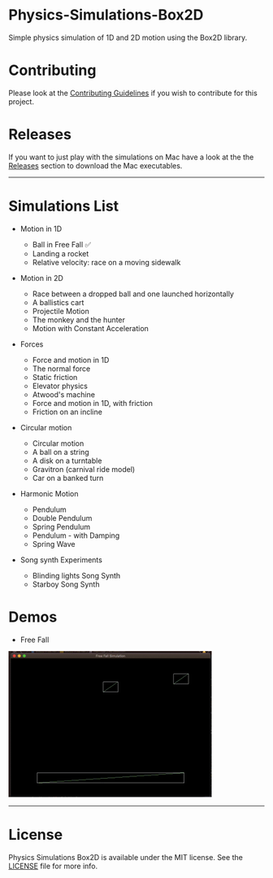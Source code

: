 # Physics-Simulations-Box2D
Simple physics simulation of 1D and 2D motion using the Box2D library.

# Contributing

Please look at the [Contributing Guidelines](https://github.com/Quantum-Fringe-Entertainment/Physics-Simulations-Box2D/blob/master/CONTRIBUTING.md) if you wish to contribute for this project.

# Releases
If you want to just play with the simulations on Mac have a look at the the [Releases](https://github.com/Quantum-Fringe-Entertainment/Physics-Simulations-Box2D/releases) section to download the Mac executables.
***
# Simulations List

* Motion in 1D
  * Ball in Free Fall :white_check_mark:
  * Landing a rocket
  * Relative velocity: race on a moving sidewalk

* Motion in 2D
  * Race between a dropped ball and one launched horizontally
  * A ballistics cart
  * Projectile Motion
  * The monkey and the hunter
  * Motion with Constant Acceleration

* Forces
  * Force and motion in 1D
  * The normal force
  * Static friction
  * Elevator physics
  * Atwood's machine
  * Force and motion in 1D, with friction
  * Friction on an incline

* Circular motion
  * Circular motion
  * A ball on a string
  * A disk on a turntable
  * Gravitron (carnival ride model)
  * Car on a banked turn

* Harmonic Motion
  * Pendulum   
  * Double Pendulum
  * Spring Pendulum   
  * Pendulum - with Damping
  * Spring Wave

* Song synth Experiments
  * Blinding lights Song Synth   
  * Starboy Song Synth   

# Demos
  * Free Fall
  
  <img src="https://github.com/Quantum-Fringe-Entertainment/Physics-Simulations-Box2D/blob/master/DemoGifs/Box2DFreeFall.gif" width="400">

***

# License

Physics Simulations Box2D is available under the MIT license. See the [LICENSE](https://github.com/Quantum-Fringe-Entertainment/Physics-Simulations-Box2D/blob/master/LICENSE) file for more info.
